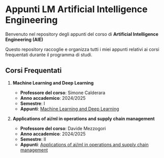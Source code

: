 # Appunti LM Artificial Intelligence Engineering

Benvenuto nel repository degli appunti del corso di **Artificial Intelligence Engineering (AIE)**

Questo repository raccoglie e organizza tutti i miei appunti relativi ai corsi frequentati durante il programma di studi.

## Corsi Frequentati

1. **Machine Learning and Deep Learning**  
   - **Professore del corso**: Simone Calderara  
   - **Anno accademico**: 2024/2025  
   - **Semestre**: I
   - **Appunti**:  [Machine Learning and Deep Learning](Appunti%20Machine%20Learning%20and%20Deep%20Learning.pdf)

2. **Applications of ai/ml in operations and supply chain management**  
   - **Professore del corso**: Davide Mezzogori  
   - **Anno accademico**: 2024/2025  
   - **Semestre**: II
   - **Appunti**:   [Applications of ai/ml in operations and supply chain management](Appunti%20di%20Applications%20of%20ai%ml.pdf)

         
